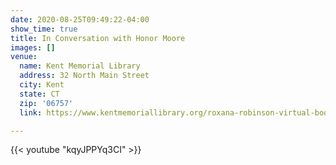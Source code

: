 ```yaml
---
date: 2020-08-25T09:49:22-04:00
show_time: true
title: In Conversation with Honor Moore
images: []
venue:
  name: Kent Memorial Library
  address: 32 North Main Street
  city: Kent
  state: CT
  zip: '06757'
  link: https://www.kentmemoriallibrary.org/roxana-robinson-virtual-book-talk-signing/?fbclid=IwAR1WamuZj6xos9k2iZB56nyk8RBdlF4zh1IZ9hssq9ODfccoKnjJ_P3mV8g

---
```

{{< youtube "kqyJPPYq3CI" >}}